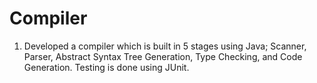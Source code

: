 # Compiler
1) Developed a compiler which is built in 5 stages using Java; Scanner, Parser, Abstract Syntax Tree Generation, Type Checking, and Code Generation. Testing is done using JUnit.
